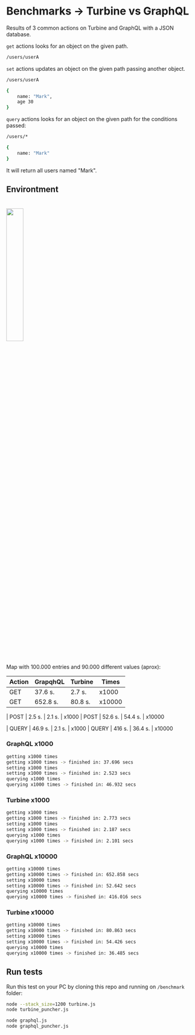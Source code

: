 # Benchmarks -> Turbine vs GraphQL

Results of 3 common actions on Turbine and GraphQL with a JSON database.

`get` actions looks for an object on the given path.
```bash
/users/userA
```

`set` actions updates an object on the given path passing another object.
```bash
/users/userA

{
    name: "Mark",
    age 30
}
```
`query` actions looks for an object on the given path for the conditions passed:
```bash
/users/*

{
    name: "Mark"
}
```
It will return all users named "Mark".

## Environtment
<img width="30%" vspace="20" src="https://github.com/rotorlab/server-node/raw/develop/images/MacBookPro_.png">

Map with 100.000 entries and 90.000 different values (aprox):

|Action  |GrapqhQL  |Turbine| Times |
|---|---|---|---|
| GET  | 37.6 s. | 2.7 s. | x1000
| GET  | 652.8 s. | 80.8 s. | x10000

| POST  | 2.5 s. | 2.1 s. | x1000
| POST  | 52.6 s. | 54.4 s. | x10000

| QUERY  | 46.9 s. | 2.1 s. | x1000
| QUERY  | 416 s. | 36.4 s. | x10000


### GraphQL x1000
```bash
getting x1000 times
getting x1000 times -> finished in: 37.696 secs
setting x1000 times
setting x1000 times -> finished in: 2.523 secs
querying x1000 times
querying x1000 times -> finished in: 46.932 secs
```

### Turbine x1000
```bash
getting x1000 times
getting x1000 times -> finished in: 2.773 secs
setting x1000 times
setting x1000 times -> finished in: 2.187 secs
querying x1000 times
querying x1000 times -> finished in: 2.101 secs
```

### GraphQL x10000
```bash
getting x10000 times
getting x10000 times -> finished in: 652.858 secs
setting x10000 times
setting x10000 times -> finished in: 52.642 secs
querying x10000 times
querying x10000 times -> finished in: 416.016 secs
```

### Turbine x10000
```bash
getting x10000 times
getting x10000 times -> finished in: 80.863 secs
setting x10000 times
setting x10000 times -> finished in: 54.426 secs
querying x10000 times
querying x10000 times -> finished in: 36.485 secs
```

## Run tests
Run this test on your PC by cloning this repo and running on `/benchmark` folder:
```bash
node --stack_size=1200 turbine.js
node turbine_puncher.js
```
```bash
node graphql.js
node graphql_puncher.js
```